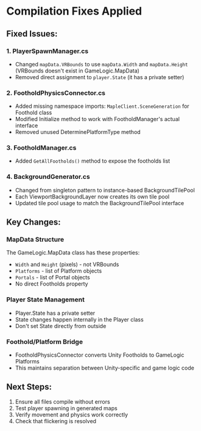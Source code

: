 # Compilation Fixes Applied

## Fixed Issues:

### 1. PlayerSpawnManager.cs
- Changed `mapData.VRBounds` to use `mapData.Width` and `mapData.Height` (VRBounds doesn't exist in GameLogic.MapData)
- Removed direct assignment to `player.State` (it has a private setter)

### 2. FootholdPhysicsConnector.cs
- Added missing namespace imports: `MapleClient.SceneGeneration` for Foothold class
- Modified Initialize method to work with FootholdManager's actual interface
- Removed unused DeterminePlatformType method

### 3. FootholdManager.cs
- Added `GetAllFootholds()` method to expose the footholds list

### 4. BackgroundGenerator.cs
- Changed from singleton pattern to instance-based BackgroundTilePool
- Each ViewportBackgroundLayer now creates its own tile pool
- Updated tile pool usage to match the BackgroundTilePool interface

## Key Changes:

### MapData Structure
The GameLogic.MapData class has these properties:
- `Width` and `Height` (pixels) - not VRBounds
- `Platforms` - list of Platform objects
- `Portals` - list of Portal objects
- No direct Footholds property

### Player State Management
- Player.State has a private setter
- State changes happen internally in the Player class
- Don't set State directly from outside

### Foothold/Platform Bridge
- FootholdPhysicsConnector converts Unity Footholds to GameLogic Platforms
- This maintains separation between Unity-specific and game logic code

## Next Steps:
1. Ensure all files compile without errors
2. Test player spawning in generated maps
3. Verify movement and physics work correctly
4. Check that flickering is resolved